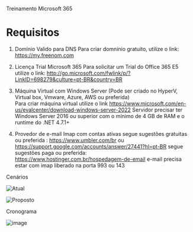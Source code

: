 Treinamento Microsoft 365

# Requisitos

1. Domínio Valido para DNS
   Para criar domnínio gratuito, utilize o link: https://my.freenom.com
   
2. Licença Trial Microsoft 365
   Para solicitar um Trial do Office 365 E5 utilize o link: http://go.microsoft.com/fwlink/p/?LinkID=698279&culture=pt-BR&country=BR
   
3. Máquina Virtual com Windows Server (Pode ser criado no HyperV, Virtual box, Vmware, Azure, AWS ou preferida)  
   Para criar máquina virtual utilize o link https://www.microsoft.com/en-us/evalcenter/download-windows-server-2022
   Servidor precisar ter Windows Server 2016 ou superior com o mínimo de 4 GB de RAM e o runtime do .NET 4.7.1+
   
4. Provedor de e-mail Imap com contas ativas
   segue sugestões gratuitas ou preferida : https://www.umbler.com/br ou https://support.google.com/accounts/answer/27441?hl=pt-BR
   segue sugestões paga ou preferida: https://www.hostinger.com.br/hospedagem-de-email
   e-mail precisa estar com imap liberado na porta 993 ou 143 
   
Cenários 
   
![Atual](https://user-images.githubusercontent.com/49683486/172040198-4ddc9023-93e4-4047-a922-c4075c94f206.png)

![Proposto](https://user-images.githubusercontent.com/49683486/172040215-5c8ed169-60b5-4b39-bd77-8a06288af004.png)

Cronograma

![image](https://user-images.githubusercontent.com/49683486/172044095-1d57bcc3-3f7f-4437-85f0-8c6c1d0f1b10.png)
